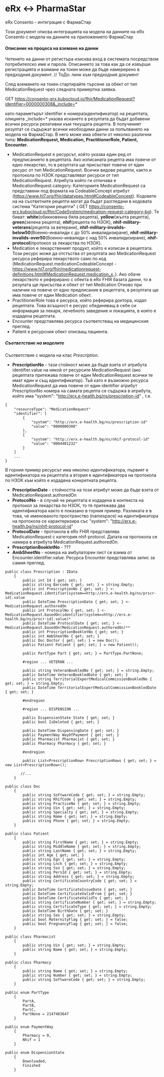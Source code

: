 # eRx <-> PharmaStar
eRx Consento - интеграция с ФармаСтар

Този документ описва интеграцията на модела на данните на eRx Consento с модела на данните на приложението ФармаСтар

#### Описание на процеса на вземане на данни

Четенето на данни от регистъра изисква вход в системата посредством потребителско име и парола. 
Описанието за това как да се извърши регистрацията и взимане на токен може да бъде намеререно в предходния документ.
// ТоДо: линк към предходния документ

След вземането на токен стартирайте търсене за обект от тип MedicationRequest чрез следната примертна заявка.

 GET https://consento-erx.kubocloud.io/fhir/MedicationRequest?identifier=0000000308&_include=*
 
като параметърът identifier е номера(идентификатор) на рецептата, опицията _include=* указва искането в резултата 
да бъдат добавени всички ресурси релативни към текущата рецепта. 
В полученият резултат се съдържат всички необходими данни за попълването на модела на ФармаСтар. 
В него може има обекти от няколко различни типа: **MedicationRequest, Medication, PractitionerRole, Patient, Encounter.**

- MedicationRequest е ресурсът, който указва един ред от предписанието в рецептата. Ако изписаната рецепта има повече от едно лекарство, то в резултата ще присъстват повече от един ресурс от тип MedicationRequest.
Всички видове рецепти, както и протокола по НЗОК представляват ресурси от тип MedicationRequest. Атрибута който ги отличава е MedicationRequest.category.
Категориите MedicationRequest са представени под формата на CodeableConcept атрибут (https://www.hl7.org/fhir/datatypes.html#CodeableConcept).
Кодовете на на съответните рецепти могат да бъдат разгледани в кодовата система "Категории рецепти" ( GET https://consento-erx.kubocloud.io/fhir/CodeSystem/medication-request-category-bg). Те биват: 
**white**(обикновенна бяла рецепта), **yellow**(жълта рецепта), **green**(зелена рецепта), **nhif**(рецепта по НЗОК), **nhif-military-veterans**(рецепта за ветерани), 
**nhif-military-invalids-below50**(Военно-инвалиди с до 50% инвалидизиране), **nhif-military-invalids-over50**(Военно-инвалиди с над 50% инвалидизиране), **nhif-protocol**(протокол за лекарства по НЗОК).  
- Medication е лекарственият продукт, който е изписан в рецептата. Този ресурс може да отстъства от резултата
ако MedicationRequest ресурса реферира лекарството само по код (MedicationRequest.medicationCodeableConcept - https://www.hl7.org/fhir/medicationrequest-definitions.html#MedicationRequest.medication_x_).
 Ако обаче лекарството е реферирано с обекта в eRx FHIR базата данни, то в резулата ще присъства и обект от тип Medication
 Отново при наличие на повече от едно предписание в рецептата, в резултата ще има повече от един Medication обект. 
- PractitionerRole това е ресурса, който реферира доктора, издал рецептата. Това всъщност е ресурс обединяващ в себе си информация за лекаря, лечебното заведение и локацията, в която е издадена рецептата. 
- Encounter представлява ресурса съответстващ на медицинския преглед. 
- Patient е ресурсния обект описващ пациента.

##### Съответствие на моделите

Съответствие с модела на клас _Prescription_.

- **PrescriptionNo** - тази стойност може да бъде взета от атрибута identifier.value на някой от ресурсите MedicationRequest (ако рецептата притежава
повече от един MedicationRequest всички те имат един и същ идентификатор). Тъй като е възможно ресурса MedicationRequest да има повече
от един identifier атрибут PrescriptionNo номера на самата рецепта се съдържа в атрибута, който има "system": "http://erx.e-health.bg/ns/prescription-id"
, т.е.

```...
{
    "resourceType": "MedicationRequest"
    "identifier": [
        {
            "system": "http://erx.e-health.bg/ns/prescription-id"
            "value": "0000000308"
        },
        {
            "system": "http://erx.e-health.bg/ns/nhif-protocol-id"
            "value": "0004401232"
        }
    ]
    ...
} 
```
В горния пример ресурсът има няколко идентификатора, първият е идентификатора на рецептата а втория е идентификатора на 
протокола по НЗОК към който е издадена конкретната рецепта.
- **PrescriptionDate** - стойността на този атрибут може да бъде взета от MedicationRequest.authoredOn
- **ProtocolNo** - в случай че рецептата е издадена в контекста на протокол за лекарства по НЗОК, то тя притежава два 
идентификатора както е показано в горния пример. Разликата е в това, че именованото пространство (namespace) на 
идентификатора на протокола се характеризира със "system": "http://erx.e-health.bg/ns/nhif-protocol-id" 
- **ProtocolDate** - протокола в eRx FHIR представлява MedicationRequest с категория nhif-protocol. Датата на протокола се намира в 
атрибута MedicationRequest.authoredOn.
- **PrescriptionBookletNo** - ???
- **AmbSheetNo** - номера на амбулаторен лист се взима от Encounter.identifier.value. Ресурса Encounter представлява запис 
за самия преглед.

```
public class Prescription : IData
    {
        public int Id { get; set; }
        public string Barcode { get; set; } = string.Empty;
        public int PrescriptionNo { get; set; } <- MedicationRequest.identifier[system==http://erx.e-health.bg/ns/prscr-id].value
        public DateTime PrescriptionDate { get; set; } <- MedicationRequest.authoredOn
        public int ProtocolNo { get; set; } <- MedicationRequest.basedOn(identifier[system==http://erx.e-health.bg/ns/prscr-id].value)*
        public DateTime ProtocolDate { get; set; } <- MedicationRequest.basedOn(MedicationRequest.authoredOn)**
        public int PrescriptionBookletNo { get; set; }
        public int AmbSheetNo { get; set; }
        public Doc Doctor { get; set; } = new Doc();
        public Patient Patient { get; set; } = new Patient();

        public PartType Part { get; set; } = PartType.PartNone;

        #region ... VETERAN ...

        public string VeteranBookledNo { get; set; } = string.Empty;
        public DateTime VeteranBookledDate { get; set; }
        public string TerritorialExpertMedicalCommissionBookledNo { get; set; } = string.Empty;
        public DateTime TerritorialExpertMedicalCommissionBookledDate { get; set; }

        #endregion

        #region ... DISPENSION ...

        public DispensionState State { get; set; }
        public bool IsDeleted { get; set; }

        public DateTime DispensingDate { get; set; }
        public PaymentWay WayOfPayment { get; set; }
        public Pharmacist Pharmacist { get; set; }
        public Pharmacy Pharmacy { get; set; }

        #endregion

        public List<PrescriptionRow> PrescriptionRows { get; set; } = new List<PrescriptionRow>();
       
	   //...
    }

public class Doc
    {
        public string SoftwareCode { get; set; } = string.Empty;
        public string RhifCode { get; set; } = string.Empty;
        public string PracticeNo { get; set; } = string.Empty;
        public string Uin { get; set; } = string.Empty;
        public string Specialty { get; set; } = string.Empty;
        public string Name { get; set; } = string.Empty;
        public string Phone { get; set; } = string.Empty;
    }
	
public class Patient
    {
        public string FirstName { get; set; } = string.Empty;
        public string MiddleName { get; set; } = string.Empty;
        public string LastName { get; set; } = string.Empty;
        public int Age { get; set; }
        public string Egn { get; set; } = string.Empty;
        public string Lnch { get; set; } = string.Empty;
        public string Ssn { get; set; } = string.Empty;
        public string PersId { get; set; } = string.Empty;
        public string Address { get; set; } = string.Empty;
        public string CertificateCountryCode { get; set; } = string.Empty;
        public DateTime CertificateIssueDate { get; set; }
        public DateTime CertificateValidFrom { get; set; }
        public DateTime CertificateValidTo { get; set; }
        public string CertificateNumber { get; set; } = string.Empty;
        public string CertificateType { get; set; } = string.Empty;
        public DateTime BirthDate { get; set; }
        public string Sex { get; set; } = string.Empty;
        public bool MaternityFlag { get; set; } = false;
        public bool PregnancyFlag { get; set; } = false;
    }
	
public class Pharmacist
    {
        public string Uin { get; set; } = string.Empty;
        public string Name { get; set; } = string.Empty;        
    }
	
public class Pharmacy
    {
        public string Name { get; set; } = string.Empty;
        public string Number { get; set; } = string.Empty;
        public string SoftwareCode { get; set; } = string.Empty;        
    }
	
public enum PartType
    {
        PartA,
        PartB,
        PartC,
        PartNone = 2147483647
    }

public enum PaymentWay
    {
        Pharmacy = 0,
        Nhif = 1
    }

public enum DispensionState
    {
        Downloaded,
        Finished
    }

```
